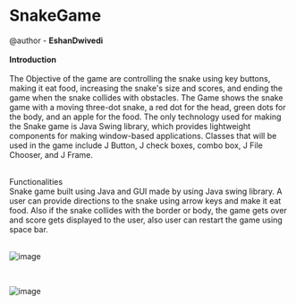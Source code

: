 # SnakeGame
@author - **EshanDwivedi** <br/>
<br/>
**Introduction** <br/>
<br/>
The Objective of the game are controlling the snake using key buttons, making it eat food, increasing the snake's size and scores, and ending the game when the snake collides with obstacles.
The Game shows the snake game with a moving three-dot snake, a red dot for the head, green dots for the body, and an apple for the food.
The only technology used for making the Snake game is Java Swing library, which provides lightweight components for making window-based applications.
Classes that will be used in the game include J Button, J check boxes, combo box, J File Chooser, and J Frame. <br/>

<!-- <picture>
  <source media="(prefers-color-scheme: dark)" srcset="https://user-images.githubusercontent.com/25423296/163456776-7f95b81a-f1ed-45f7-b7ab-8fa810d529fa.png">
  <source media="(prefers-color-scheme: light)" srcset="https://user-images.githubusercontent.com/25423296/163456779-a8556205-d0a5-45e2-ac17-42d089e3c3f8.png">
  <img alt="Shows an illustrated sun in light mode and a moon with stars in dark mode." src="https://user-images.githubusercontent.com/25423296/163456779-a8556205-d0a5-45e2-ac17-42d089e3c3f8.png">
</picture> -->

<br/>
Functionalities <br/>
Snake game built using Java and GUI made by using Java swing library. A user can provide directions to the snake using arrow keys and make it eat food. Also if the snake collides with the border or body, the game gets over and score gets displayed to the user, also user can restart the game using space bar.

<br/>
<br/>

![image](https://github.com/Eshandwivedi13/SnakeGame/assets/79198616/951d61f9-699b-47b9-99c5-bc75b8dff2b1)


<br/>

![image](https://github.com/Eshandwivedi13/SnakeGame/assets/79198616/914e51b1-9fc3-49ed-8317-6994edd8c9b9)


